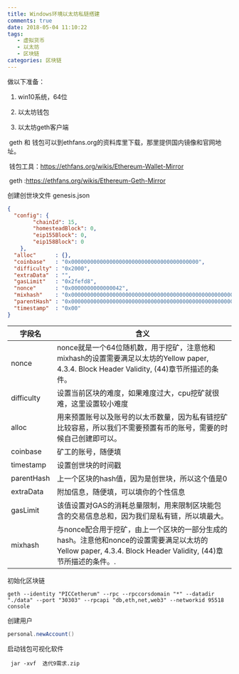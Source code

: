 ```yaml
---
title: Windows环境以太坊私链搭建
comments: true
date: 2018-05-04 11:10:22
tags: 
   - 虚拟货币
   - 以太坊
   - 区块链
categories: 区块链
---
```


做以下准备：

1. win10系统，64位 

2. 以太坊钱包 

3. 以太坊geth客户端 

​     geth 和 钱包可以到ethfans.org的资料库里下载，那里提供国内镜像和官网地址。  

​     钱包工具：<https://ethfans.org/wikis/Ethereum-Wallet-Mirror>  

​     geth :<https://ethfans.org/wikis/Ethereum-Geth-Mirror>  



创建创世块文件 genesis.json

```json
{
  "config": {
        "chainId": 15,
        "homesteadBlock": 0,
        "eip155Block": 0,
        "eip158Block": 0
    },
  "alloc"      : {},
  "coinbase"   : "0x0000000000000000000000000000000000000000",
  "difficulty" : "0x2000",
  "extraData"  : "",
  "gasLimit"   : "0x2fefd8",
  "nonce"      : "0x0000000000000042",
  "mixhash"    : "0x0000000000000000000000000000000000000000000000000000000000000000",
  "parentHash" : "0x0000000000000000000000000000000000000000000000000000000000000000",
  "timestamp"  : "0x00"
}
```

| 字段名     | 含义                                                         |
| ---------- | ------------------------------------------------------------ |
| nonce      | nonce就是一个64位随机数，用于挖矿，注意他和mixhash的设置需要满足以太坊的Yellow paper, 4.3.4. Block Header Validity, (44)章节所描述的条件。 |
| difficulty | 设置当前区块的难度，如果难度过大，cpu挖矿就很难，这里设置较小难度 |
| alloc      | 用来预置账号以及账号的以太币数量，因为私有链挖矿比较容易，所以我们不需要预置有币的账号，需要的时候自己创建即可以。 |
| coinbase   | 矿工的账号，随便填                                           |
| timestamp  | 设置创世块的时间戳                                           |
| parentHash | 上一个区块的hash值，因为是创世块，所以这个值是0              |
| extraData  | 附加信息，随便填，可以填你的个性信息                         |
| gasLimit   | 该值设置对GAS的消耗总量限制，用来限制区块能包含的交易信息总和，因为我们是私有链，所以填最大。 |
| mixhash    | 与nonce配合用于挖矿，由上一个区块的一部分生成的hash。注意他和nonce的设置需要满足以太坊的Yellow paper, 4.3.4. Block Header Validity, (44)章节所描述的条件。. |

初始化区块链

```shell
geth --identity "PICCetherum" --rpc --rpccorsdomain "*" --datadir "./data" --port "30303" --rpcapi "db,eth,net,web3" --networkid 95518 console
```

创建用户

```C#
personal.newAccount()
```

启动钱包可视化软件

```shell
 jar -xvf  迭代9需求.zip
```

